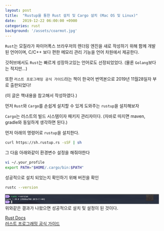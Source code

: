 ```yaml
---
layout: post
title:  "Rustup을 통한 Rust 설치 및 Cargo 설치 (Mac OS 및 Linux)"
date:   2019-12-22 06:00:00 +0900
categories: rust
background: '/assets/coarmot.jpg'
---
```

`Rust`는 모질라가 파이어폭스 브라우저의 렌더링 엔진을 새로 작성하기 위해 함께 개발된 언어이며, C/C++ 보다 편한 메모리 관리 기능을 언어 차원에서 제공한다.

깃허브에서도 `Rust`는 빠르게 성장하고있는 언어로도 선정되었었다. (물론 `Golang`보다는 적지만...)

또한 `러스트 프로그래밍 공식 가이드`라는 책이 한국어 번역본으로 2019년 11월28일자 부로 출판되었다!

(이 글은 책내용을 참고해서 작성하였다.)

먼저 `Rust`와 `Cargo`를 손쉽게 설치할 수 있게 도와주는 `rustup`을 설치해보자

`Cargo`는 러스트의 빌드 시스템이자 패키지 관리자이다. (자바로 따지면 maven, gradle와 동일하게 생각하면 된다.)

먼저 아래의 명령어로 `rustup`을 설치한다.
```sh
curl https://sh.rustup.rs -sSF | sh
```

그 다음 아래와같이 환경변수 설정을 해줘야한다

~~~sh
vi ~/.your_profile
export PATH="$HOME/.cargo/bin:$PATH"
~~~
성공적으로 설치 되었는지 확인하기 위해 버전을 확인
~~~sh
rustc --version
~~~
![rustcResult](/assets/2019-12-22-post/rustcResult.png)
위와같은 결과가 나왔으면 성공적으로 설치 및 설정이 된 것이다.

[Rust Docs](https://www.rust-lang.org/learn)  
[러스트 프로그래밍 공식 가이드](https://book.naver.com/bookdb/book_detail.nhn?bid=15769821)
